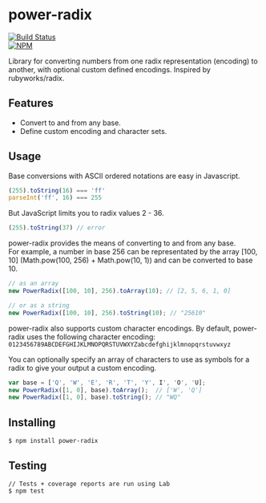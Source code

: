 power-radix
===========
[![Build Status](https://travis-ci.org/cflynn07/power-radix.svg)](https://travis-ci.org/cflynn07/power-radix)  
[![NPM](https://nodei.co/npm/power-radix.png?compact=true)](https://nodei.co/npm/power-radix/)  

Library for converting numbers from one radix representation (encoding) to another, with optional custom defined encodings. Inspired by rubyworks/radix.

Features
--------

 - Convert to and from any base.
 - Define custom encoding and character sets.

Usage
-----

Base conversions with ASCII ordered notations are easy in Javascript.
```js
(255).toString(16) === 'ff'
parseInt('ff', 16) === 255
```

But JavaScript limits you to radix values 2 - 36.
```js
(255).toString(37) // error
```

power-radix provides the means of converting to and from any base.  
For example, a number in base 256 can be representated by the array [100, 10] (Math.pow(100, 256) + Math.pow(10, 1)) and can be converted to base 10.
```js
// as an array
new PowerRadix([100, 10], 256).toArray(10); // [2, 5, 6, 1, 0]

// or as a string
new PowerRadix([100, 10], 256).toString(10); // "25610"
```

power-radix also supports custom character encodings. By default, power-radix uses the following character encoding:  
`0123456789ABCDEFGHIJKLMNOPQRSTUVWXYZabcdefghijklmnopqrstuvwxyz`

You can optionally specify an array of characters to use as symbols for a radix to give your output a custom encoding.
```js
var base = ['Q', 'W', 'E', 'R', 'T', 'Y', I', 'O', 'U];
new PowerRadix([1, 0], base).toArray();  // ['W', 'Q']
new PowerRadix([1, 0], base).toString(); // "WQ"
```

Installing
----------
```
$ npm install power-radix
```

Testing
-------
```
// Tests + coverage reports are run using Lab
$ npm test
```
